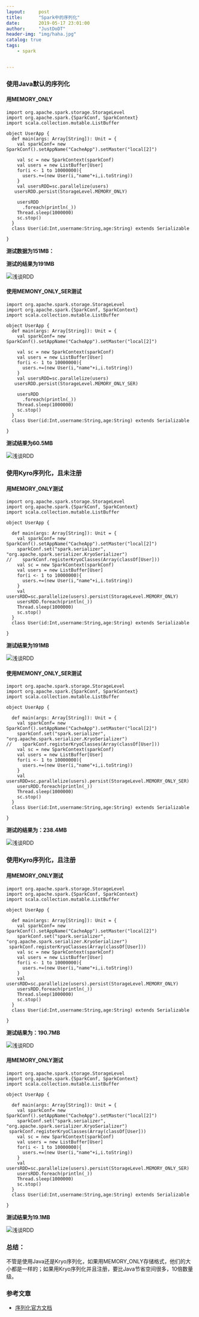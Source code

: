 ```yaml
---
layout:     post
title:      "Spark中的序列化"
date:       2019-05-17 23:01:00
author:     "JustDoDT"
header-img: "img/haha.jpg"
catalog: true
tags:
    - spark


---
```




### 使用Java默认的序列化

#### 用MEMORY_ONLY

~~~
import org.apache.spark.storage.StorageLevel
import org.apache.spark.{SparkConf, SparkContext}
import scala.collection.mutable.ListBuffer

object UserApp {
  def main(args: Array[String]): Unit = {
    val sparkConf= new SparkConf().setAppName("CacheApp").setMaster("local[2]")

    val sc = new SparkContext(sparkConf)
    val users = new ListBuffer[User]
    for(i <- 1 to 10000000){
      users.+=(new User(i,"name"+i,i.toString))
    }
    val usersRDD=sc.parallelize(users)
   usersRDD.persist(StorageLevel.MEMORY_ONLY)

    usersRDD
      .foreach(println(_))
    Thread.sleep(1000000)
    sc.stop()
  }
  class User(id:Int,username:String,age:String) extends Serializable

}

~~~

**测试数据为151MB：**

**测试的结果为191MB**



![浅谈RDD](/img/Spark/Spark序列化/Spark序列化1.png)  

#### 使用MEMONY_ONLY_SER测试

~~~
import org.apache.spark.storage.StorageLevel
import org.apache.spark.{SparkConf, SparkContext}
import scala.collection.mutable.ListBuffer

object UserApp {
  def main(args: Array[String]): Unit = {
    val sparkConf= new SparkConf().setAppName("CacheApp").setMaster("local[2]")

    val sc = new SparkContext(sparkConf)
    val users = new ListBuffer[User]
    for(i <- 1 to 10000000){
      users.+=(new User(i,"name"+i,i.toString))
    }
    val usersRDD=sc.parallelize(users)
   usersRDD.persist(StorageLevel.MEMORY_ONLY_SER)

    usersRDD
      .foreach(println(_))
    Thread.sleep(1000000)
    sc.stop()
  }
  class User(id:Int,username:String,age:String) extends Serializable

}

~~~



**测试结果为60.5MB**

![浅谈RDD](/img/Spark/Spark序列化/Spark序列化2.png)  


### 使用Kyro序列化，且未注册

#### 用MEMORY_ONLY测试

~~~
import org.apache.spark.storage.StorageLevel
import org.apache.spark.{SparkConf, SparkContext}
import scala.collection.mutable.ListBuffer

object UserApp {

  def main(args: Array[String]): Unit = {
    val sparkConf= new SparkConf().setAppName("CacheApp").setMaster("local[2]")
    sparkConf.set("spark.serializer", "org.apache.spark.serializer.KryoSerializer")
//    sparkConf.registerKryoClasses(Array(classOf[User]))
    val sc = new SparkContext(sparkConf)
    val users = new ListBuffer[User]
    for(i <- 1 to 10000000){
      users.+=(new User(i,"name"+i,i.toString))
    }
    val usersRDD=sc.parallelize(users).persist(StorageLevel.MEMORY_ONLY)
    usersRDD.foreach(println(_))
    Thread.sleep(1000000)
    sc.stop()
  }
  class User(id:Int,username:String,age:String) extends Serializable

}

~~~



**测试结果为191MB**

![浅谈RDD](/img/Spark/Spark序列化/Spark序列化3.png)  




#### 使用MEMONY_ONLY_SER测试

~~~
import org.apache.spark.storage.StorageLevel
import org.apache.spark.{SparkConf, SparkContext}
import scala.collection.mutable.ListBuffer

object UserApp {

  def main(args: Array[String]): Unit = {
    val sparkConf= new SparkConf().setAppName("CacheApp").setMaster("local[2]")
    sparkConf.set("spark.serializer", "org.apache.spark.serializer.KryoSerializer")
//    sparkConf.registerKryoClasses(Array(classOf[User]))
    val sc = new SparkContext(sparkConf)
    val users = new ListBuffer[User]
    for(i <- 1 to 10000000){
      users.+=(new User(i,"name"+i,i.toString))
    }
    val usersRDD=sc.parallelize(users).persist(StorageLevel.MEMORY_ONLY_SER)
    usersRDD.foreach(println(_))
    Thread.sleep(1000000)
    sc.stop()
  }
  class User(id:Int,username:String,age:String) extends Serializable

}
~~~



**测试的结果为：238.4MB**

![浅谈RDD](/img/Spark/Spark序列化/Spark序列化4.png)  



### 使用Kyro序列化，且注册

#### 用MEMORY_ONLY测试

~~~
import org.apache.spark.storage.StorageLevel
import org.apache.spark.{SparkConf, SparkContext}
import scala.collection.mutable.ListBuffer

object UserApp {

  def main(args: Array[String]): Unit = {
    val sparkConf= new SparkConf().setAppName("CacheApp").setMaster("local[2]")
    sparkConf.set("spark.serializer", "org.apache.spark.serializer.KryoSerializer")
 sparkConf.registerKryoClasses(Array(classOf[User]))
    val sc = new SparkContext(sparkConf)
    val users = new ListBuffer[User]
    for(i <- 1 to 10000000){
      users.+=(new User(i,"name"+i,i.toString))
    }
    val usersRDD=sc.parallelize(users).persist(StorageLevel.MEMORY_ONLY)
    usersRDD.foreach(println(_))
    Thread.sleep(1000000)
    sc.stop()
  }
  class User(id:Int,username:String,age:String) extends Serializable

}
~~~



**测试结果为：190.7MB**

![浅谈RDD](/img/Spark/Spark序列化/Spark序列化5.png)  



####  用MEMORY_ONLY测试

~~~
import org.apache.spark.storage.StorageLevel
import org.apache.spark.{SparkConf, SparkContext}
import scala.collection.mutable.ListBuffer

object UserApp {

  def main(args: Array[String]): Unit = {
    val sparkConf= new SparkConf().setAppName("CacheApp").setMaster("local[2]")
    sparkConf.set("spark.serializer", "org.apache.spark.serializer.KryoSerializer")
 sparkConf.registerKryoClasses(Array(classOf[User]))
    val sc = new SparkContext(sparkConf)
    val users = new ListBuffer[User]
    for(i <- 1 to 10000000){
      users.+=(new User(i,"name"+i,i.toString))
    }
    val usersRDD=sc.parallelize(users).persist(StorageLevel.MEMORY_ONLY_SER)
    usersRDD.foreach(println(_))
    Thread.sleep(1000000)
    sc.stop()
  }
  class User(id:Int,username:String,age:String) extends Serializable

}
~~~



**测试结果为19.1MB**

![浅谈RDD](/img/Spark/Spark序列化/Spark序列化6.png)  





### 总结：

不管是使用Java还是Kryo序列化，如果用MEMORY_ONLY存储格式，他们的大小都是一样的；如果用Kryo序列化并且注册，要比Java节省空间很多，10倍数量级。

### 参考文章

- [序列化官方文档](http://spark.apache.org/docs/latest/tuning.html#serialized-rdd-storage)















